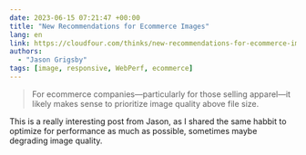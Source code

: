 ```yaml
---
date: 2023-06-15 07:21:47 +00:00
title: "New Recommendations for Ecommerce Images"
lang: en
link: https://cloudfour.com/thinks/new-recommendations-for-ecommerce-images/
authors:
  - "Jason Grigsby"
tags: [image, responsive, WebPerf, ecommerce]
---
```


> For ecommerce companies—particularly for those selling apparel—it likely makes sense to prioritize image quality above file size.

This is a really interesting post from Jason, as I shared the same habbit to optimize for performance as much as possible, sometimes maybe degrading image quality.
